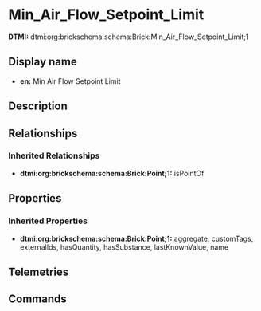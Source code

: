# Min_Air_Flow_Setpoint_Limit
**DTMI:** dtmi:org:brickschema:schema:Brick:Min_Air_Flow_Setpoint_Limit;1
## Display name
- **en:** Min Air Flow Setpoint Limit
## Description
## Relationships
### Inherited Relationships
* **dtmi:org:brickschema:schema:Brick:Point;1:** isPointOf
## Properties
### Inherited Properties
* **dtmi:org:brickschema:schema:Brick:Point;1:** aggregate, customTags, externalIds, hasQuantity, hasSubstance, lastKnownValue, name
## Telemetries
## Commands

